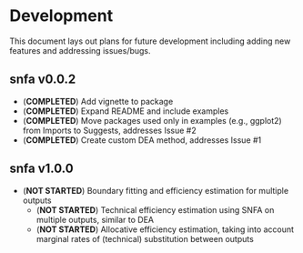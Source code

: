 # Development

This document lays out plans for future development including adding new features and addressing issues/bugs.

## snfa v0.0.2

* (**COMPLETED**) Add vignette to package
* (**COMPLETED**) Expand README and include examples
* (**COMPLETED**) Move packages used only in examples (e.g., ggplot2) from Imports to Suggests, addresses Issue #2
* (**COMPLETED**) Create custom DEA method, addresses Issue #1

## snfa v1.0.0

* (**NOT STARTED**) Boundary fitting and efficiency estimation for multiple outputs
	- (**NOT STARTED**) Technical efficiency estimation using SNFA on multiple outputs, similar to DEA
	- (**NOT STARTED**) Allocative efficiency estimation, taking into account marginal rates of (technical) substitution between outputs
